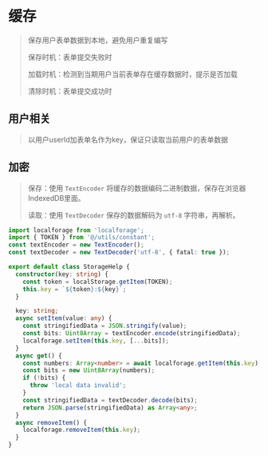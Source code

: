 # 缓存

> 保存用户表单数据到本地，避免用户重复编写
>
> 保存时机：表单提交失败时
>
> 加载时机：检测到当期用户当前表单存在缓存数据时，提示是否加载
>
> 清除时机：表单提交成功时

## 用户相关

> 以用户userId加表单名作为key，保证只读取当前用户的表单数据


## 加密

> 保存：使用 `TextEncoder` 将缓存的数据编码二进制数据，保存在浏览器IndexedDB里面。
>
> 读取：使用 `TextDecoder` 保存的数据解码为 `utf-8` 字符串，再解析。
>



```typescript
import localforage from 'localforage';
import { TOKEN } from '@/utils/constant';
const textEncoder = new TextEncoder();
const textDecoder = new TextDecoder('utf-8', { fatal: true });

export default class StorageHelp {
  constructor(key: string) {
    const token = localStorage.getItem(TOKEN);
    this.key = `${token}:${key}`;
  }

  key: string;
  async setItem(value: any) {
    const stringifiedData = JSON.stringify(value);
    const bits: Uint8Array = textEncoder.encode(stringifiedData);
    localforage.setItem(this.key, [...bits]);
  }
  async get() {
    const numbers: Array<number> = await localforage.getItem(this.key);
    const bits = new Uint8Array(numbers);
    if (!bits) {
      throw 'local data invalid';
    }
    const stringifiedData = textDecoder.decode(bits);
    return JSON.parse(stringifiedData) as Array<any>;
  }
  async removeItem() {
    localforage.removeItem(this.key);
  }
}

```

